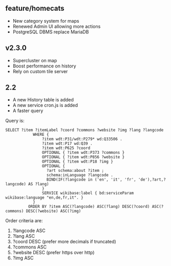 ## feature/homecats

- New category system for maps
- Renewed Admin UI allowing more actions
- PostgreSQL DBMS replace MariaDB

## v2.3.0

- Supercluster on map
- Boost performance on history
- Rely on custom tile server

## 2.2

- A new History table is added
- A new service cron.js is added
- A faster query

Query is:

~~~
SELECT ?item ?itemLabel ?coord ?commons ?website ?img ?lang ?langcode
            WHERE {
                ?item wdt:P31/wdt:P279* wd:Q33506 .
                ?item wdt:P17 wd:Q39 .
                ?item wdt:P625 ?coord
                OPTIONAL { ?item wdt:P373 ?commons }
                OPTIONAL { ?item wdt:P856 ?website }
                OPTIONAL { ?item wdt:P18 ?img }
                OPTIONAL {
                  ?art schema:about ?item ;
                  schema:inLanguage ?langcode .
                  BIND(IF(?langcode in ('en', 'it', 'fr', 'de'),?art,?langcode) AS ?lang)
                }
                SERVICE wikibase:label { bd:serviceParam wikibase:language "en,de,fr,it". }
            }
          ORDER BY ?item ASC(?langcode) ASC(?lang) DESC(?coord) ASC(?commons) DESC(?website) ASC(?img)
~~~

Order criteria are:

1. ?langcode	ASC
2. ?lang	ASC
3. ?coord	DESC  (prefer more decimals if truncated)
4. ?commons 	ASC
5. ?website	DESC    (prefer https over http)
6. ?img	ASC
